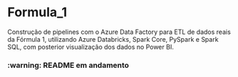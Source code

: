 # Formula_1
Construção de pipelines com o Azure Data Factory para ETL de dados reais da Fórmula 1, utilizando Azure Databricks, Spark Core, PySpark e Spark SQL, com posterior visualização dos dados no Power BI.

<h3>:warning: README em andamento </h3>
